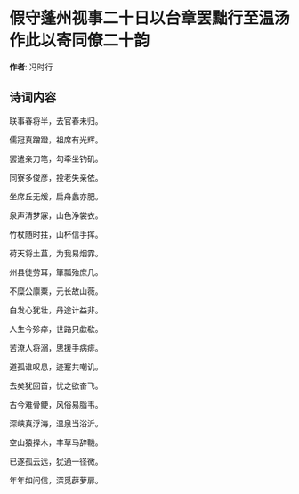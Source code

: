 # 假守蓬州视事二十日以台章罢黜行至温汤作此以寄同僚二十韵

**作者**: 冯时行

## 诗词内容

联事春将半，去官春未归。

儒冠真蹭蹬，祖席有光辉。

罢遣亲刀笔，勾牵坐钓矶。

同寮多俊彦，投老失亲依。

坐席丘无煖，扁舟蠡亦肥。

泉声清梦寐，山色浄裳衣。

竹杖随时拄，山杯信手挥。

荷天将土苴，为我易烟霏。

州县徒劳耳，箪瓢殆庶几。

不糜公廪粟，元长故山薇。

白发心犹壮，丹途计益非。

人生今殄瘁，世路只歔欷。

苦潦人将溺，思援手病痱。

道孤谁叹息，迹蹇共嘲讥。

去矣犹回首，忧之欲奋飞。

古今难骨鲠，风俗易脂韦。

深峡真浮海，温泉当浴沂。

空山猿择木，丰草马辞鞿。

已遂孤云远，犹通一径微。

年年如问信，深觅薜萝扉。

